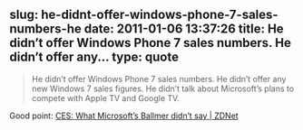 slug: he-didnt-offer-windows-phone-7-sales-numbers-he
date: 2011-01-06 13:37:26
title: He didn’t offer Windows Phone 7 sales numbers. He didn’t offer any...
type: quote
---

> He didn’t offer Windows Phone 7 sales numbers. He didn’t offer any new Windows 7 sales figures. He didn’t talk about Microsoft’s plans to compete with Apple TV and Google TV.

Good point: [CES: What Microsoft’s Ballmer didn’t say | ZDNet](http://www.zdnet.com/blog/microsoft/ces-what-microsofts-ballmer-didnt-say/8356)
